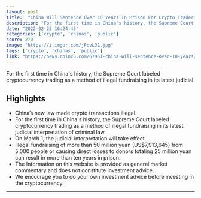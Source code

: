 ```yaml
---
layout: post
title:  "China Will Sentence Over 10 Years In Prison For Crypto Traders"
description: "For the first time in China's history, the Supreme Court labeled cryptocurrency trading as a method of illegal fundraising in its latest judicial"
date: "2022-02-25 16:24:45"
categories: ['crypto', 'chinas', 'public']
score: 270
image: "https://i.imgur.com/jPcvL31.jpg"
tags: ['crypto', 'chinas', 'public']
link: "https://news.coincu.com/67951-china-will-sentence-over-10-years/"
---
```


For the first time in China's history, the Supreme Court labeled cryptocurrency trading as a method of illegal fundraising in its latest judicial

## Highlights

- China’s new law made crypto transactions illegal.
- For the first time in China's history, the Supreme Court labeled cryptocurrency trading as a method of illegal fundraising in its latest judicial interpretation of criminal law.
- On March 1, the judicial interpretation will take effect.
- Illegal fundraising of more than 50 million yuan (US$7,913,645) from 5,000 people or causing direct losses to donors totaling 25 million yuan can result in more than ten years in prison.
- The Information on this website is provided as general market commentary and does not constitute investment advice.
- We encourage you to do your own investment advice before investing in the cryptocurrency.

---
